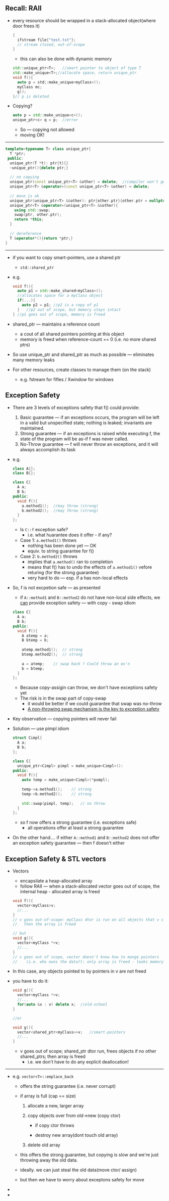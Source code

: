 ## Recall: RAII

- every resource should be wrapped in a stack-allocated object(where door frees it)

  ```c++
  {
    ifstream file{"test.txt"};
    // stream closed, out-of-scope
  }
  ```

  - this can also be done with dynamic memory

  ```c++
  std::unique_ptr<T>;	//smart pointer to object of type T
  std::make_unique<T>;//allocate space, return unique_ptr
  void f(){
    auto p = std;:make_unique<myClass>();
    myClass mc;
    g();
  }// p is deleted
  ```

- Copying?

  ```c++
  auto p = std::make_unique<c>();
  unique_ptr<c> q = p;	//error
  ```

  - So — copying not allowed
  - moving OK!

------

```c++
template<typename T> class unique_ptr{
  T *ptr;
 public:
  unique_ptr(T *t): ptr{t}{}
  ~unique_ptr(){delete ptr;}
  
  // no copying
  unique_ptr(const unique_ptr<T> &other) = delete;	//compiler won't generate
  unique_ptr<T> &operator=(const unique_ptr<T> &other) = delete;
  
  // move is ok
  unique_ptr(unique_ptr<T> &&other): ptr{other.ptr}{other.ptr = nullptr;}
  unique_ptr<T> &operator=(unique_ptr<T> &&other){
    using std::swap;
    swap(ptr, other.ptr);
    return *this;
  }
  
  // dereference
  T &operator*(){return *ptr;}
}
```

------

- if you want to copy smart-pointers, use a shared ptr

  - `std::shared_ptr`

- e.g.

  ```c++
  void f(){
    auto p1 = std::make_shared<myClass>(); 
    //allocates space for a myClass object
    if(...){
      auto p2 = p1;	//p2 is a copy of p1
    }	//p2 out of scope, but memory stays intact
  }	//p1 goes out of scope, memory is freed
  ```

- shared_ptr — maintains a reference count

  - a cout of all shared pointers pointing at this object
  - memory is freed when reference-count == 0 (i.e. no more shared ptrs)

- So use unique_ptr and shared_ptr as much as possible — eliminates many memory leaks

- For other resources, create classes to manage them (on the stack)

  - e.g. fstream for fifles / Xwindow for windows



## Exception Safety

- There are 3 levels of exceptions safety that f() could provide:

  1. Basic guarantee — if an exceptions occurs, the program will be left in a valid but unspecified state; nothing is leaked; invariants are maintained.
  2. Strong guarantee — if an exceptions is raised while executing f, the state of the program will be as-if f was never called.
  3. No-Throw guarantee — f will never throw an exceptions, and it will always accomplish its task

- e.g.

  ```c++
  class A{};
  class B{};

  class C{
    A a;
    B b;
  public:
    void f(){
      a.method1();	//may throw (strong)
      b.method2();	//may throw (strong)
    }
  };
  ```

  - Is `C::f` exception safe?
    - i.e. what huarantee does it offer - if any?
  - Case 1: `a.method1()` throws
    - nothing has been done yet — OK
    - equiv. to string guarantee for f()
  - Case 2: `b.method2()` throws
    - implies that `a.method()` ran to completion
    - means that f() has to undo the effects of `a.method1()` vefore returing (for the strong guarantee)
    - very hard to do — esp. if a has non-local effects

- So, f is not excpetion safe — as presented

  - if `A::method1` and `B::method2` do not have non-local side effects, we <u>can</u> provide exception safety — with copy - swap idiom

  ```c++
  class C{
    A a;
    B b;
  public:
    void f(){
      A atemp = a;
      B btemp = b;
      
      atemp.method1();	// strong
      btemp.method2();	// strong
      
      a = atemp;	// swap back ? Could throw an ex'n
      b = btemp;
    }
  };
  ```

  - Because copy-assigin can throw, we don't have exceptions safety yet
  - The risk is in the swap part of copy-swap
    - it would be better if we could guarantee that swap was no-throw
    - <u>A non-throwing swap mechanism is the key to exception safety</u>

- Key observation — copying pointers will never fail

- Solution — use pimpl idiom

  ```c++
  struct Cimpl{
    A a;
    B b;
  };

  class C{
    unique_ptr<Cimpl> pimpl = make_unique<Cimpl>():
  public:
    void f(){
      auto temp = make_unique<Cimpl>(*pumpl);
      
      temp->a.method1();	// strong
      temp->b.method2();	// strong
      
      std::swap(pimpl, temp);	// no throw
    }
  };
  ```

  - so f now offers a strong guarantee (i.e. exceptions safe)
    - all operations offer at least a strong guarantee

- On the other hand…. if either `A::method1` and `B::method2` does not offer an exception safety guarantee — then f doesn't either



## Exception Safety & STL vectors

- Vectors

  - encapsilate a heap-allocated array
  - follow RAII — when a stack-allocated vector goes out of scope, the internal heap - allocated array is freed

  ```c++
  void f(){
    vector<myClass>v;
    //...
  }	
  // v goes out-of-scope: myClass dtor is run on all objects that v contains;
  //   then the array is freed

  // but
  void g(){
    vector<myClass *>v;
    //...
  }
  // v goes out of scope, vector doesn't know how to mange pointers
  //    (i.e. who owns the data?); only array is freed - leaks memory
  ```

- In this case, any objects pointed to by pointers in v are not freed

- you have to do it:

  ```c++
  void g(){
    vector<myClass *>v;
    //...
    for(auto &x : v) delete x;	//old-school
  }

  //or

  void g(){
    vector<shared_ptr<myClass>>v;	//smart-pointers
    //...
  }
  ```

  - v goes out of scope; shared_ptr dtor run, frees objects if no other shared_ptrs; then array is freed
    - i.e. we don't have to do any explicit deallocation!

------

- e.g. `vector<T>::emplace_back`

  - offers the string guarantee (i.e. never corrupt)

  - if array is full (cap == size)

    1. allocate a new, larger array

    2. copy objects over from old->new (copy ctor)

       - if copy ctor throws


       - destroy new array(dont touch old array)

    3. delete old array

  - this offers the strong guarantee, but copying is slow and we're just throwing away the old data.

  - ideally. we can just steal the old data(move ctor/ assign)

  - but then we have to worry about exceptons safety for move


- 


- 
